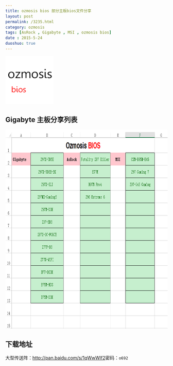 ```yaml
---
title: ozmosis bios 部分主板bios文件分享
layout: post
permalink: /3235.html
category: ozmosis
tags: [AsRock , Gigabyte , MSI , ozmosis bios]
date : 2015-5-24
duoshuo: true
---
```

[<img class=" size-full wp-image-3238 aligncenter" src="/wp-content/uploads/2015/05/Leelawadee.png" alt="Leelawadee" width="150" height="150" />][1]

## Gigabyte 主板分享列表

[<img class="alignnone size-full wp-image-3242" src="/wp-content/uploads/2015/05/12134455554.png" alt="12134455554" width="874" height="619" />][2]

## 下载地址

大型传送阵：<http://pan.baidu.com/s/1qWwWlf2>密码：`o692`


 [1]: /wp-content/uploads/2015/05/Leelawadee.png
 [2]: /wp-content/uploads/2015/05/12134455554.png

